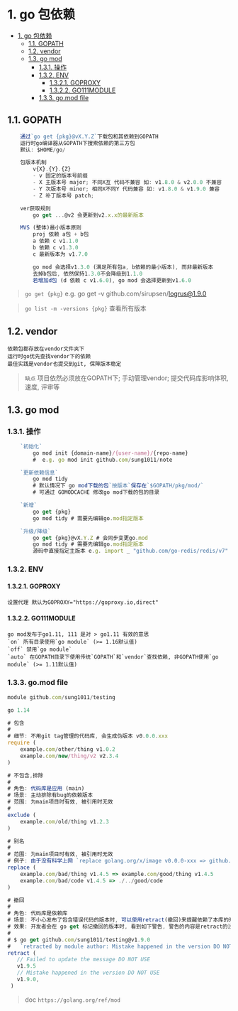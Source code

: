 # 1. go 包依赖

- [1. go 包依赖](#1-go-包依赖)
  - [1.1. GOPATH](#11-gopath)
  - [1.2. vendor](#12-vendor)
  - [1.3. go mod](#13-go-mod)
    - [1.3.1. 操作](#131-操作)
    - [1.3.2. ENV](#132-env)
      - [1.3.2.1. GOPROXY](#1321-goproxy)
      - [1.3.2.2. GO111MODULE](#1322-go111module)
    - [1.3.3. go.mod file](#133-gomod-file)

## 1.1. GOPATH

```js
    通过`go get {pkg}@vX.Y.Z`下载包和其依赖到GOPATH
    运行时go编译器从GOPATH下搜索依赖的第三方包
    默认: $HOME/go/

    包版本机制
        v{X}.{Y}.{Z}
        - v 固定的版本号前缀
        - X 主版本号 major; 不同X互 代码不兼容 如: v1.8.0 & v2.0.0 不兼容
        - Y 次版本号 minor; 相同X不同Y 代码兼容 如: v1.8.0 & v1.9.0 兼容
        - Z 补丁版本号 patch; 

    ver获取规则
        go get ...@v2 会更新到v2.x.x的最新版本

    MVS (整体)最小版本原则
        proj 依赖 a包 + b包
        a 依赖 c v1.1.0
        b 依赖 c v1.3.0
        c 最新版本为 v1.7.0

        go mod 会选择v1.3.0 (满足所有包a, b依赖的最小版本), 而非最新版本
        去掉b包后, 依然保持1.3.0不会降级到1.1.0
        若增加d包 (d 依赖 c v1.6.0), go mod 会选择更新到v1.6.0
```

> `go get {pkg}` e.g. go get -v github.com/sirupsen/logrus@1.9.0

> `go list -m -versions {pkg}` 查看所有版本

## 1.2. vendor

    依赖包都存放在vendor文件夹下
    运行时go优先查找vendor下的依赖
    最佳实践是vendor也提交到git, 保障版本稳定

> `缺点` 项目依然必须放在GOPATH下; 手动管理vendor; 提交代码库影响体积, 速度, 评审等

## 1.3. go mod

### 1.3.1. 操作

```js
    `初始化`
        go mod init {domain-name}/{user-name}/{repo-name}
        #  e.g. go mod init github.com/sung1011/note

    `更新依赖信息`
        go mod tidy 
        # 默认情况下 go mod下载的包`按版本`保存在`$GOPATH/pkg/mod/`
        # 可通过 GOMODCACHE 修改go mod下载的包的目录

    `新增`
        go get {pkg}
        go mod tidy # 需要先编辑go.mod指定版本

    `升级/降级`
        go get {pkg}@vX.Y.Z # 会同步变更go.mod
        go mod tidy # 需要先编辑go.mod指定版本
        源码中直接指定主版本 e.g. import _ "github.com/go-redis/redis/v7"

```

### 1.3.2. ENV

#### 1.3.2.1. GOPROXY

    设置代理 默认为GOPROXY="https://goproxy.io,direct"

#### 1.3.2.2. GO111MODULE

    go mod发布于go1.11, 111 是对 > go1.11 有效的意思
    `on` 所有目录使用`go module` (>= 1.16默认值)
    `off` 禁用`go module`
    `auto` 在GOPATH目录下使用传统`GOPATH`和`vendor`查找依赖, 非GOPATH使用`go module` (>= 1.11默认值)

### 1.3.3. go.mod file

```js
module github.com/sung1011/testing

go 1.14

# 包含
#
# 细节: 不用git tag管理的代码库, 会生成伪版本 v0.0.0.xxx
require (
    example.com/other/thing v1.0.2
    example.com/new/thing/v2 v2.3.4
)

# 不包含,排除
#
# 角色: 代码库是应用 (main)
# 场景: 主动排除有bug的依赖版本
# 范围: 为main项目时有效, 被引用时无效
# 
exclude (
    example.com/old/thing v1.2.3
)

# 别名
# 
# 范围: 为main项目时有效, 被引用时无效
# 例子: 由于没有科学上网 `replace golang.org/x/image v0.0.0-xxx => github.com/golang/image v0.0.0-xxx`
replace (
    example.com/bad/thing v1.4.5 => example.com/good/thing v1.4.5
    example.com/bad/code v1.4.5 => ./../good/code
)

# 撤回
#
# 角色: 代码库是依赖库
# 场景: 不小心发布了包含错误代码的版本时, 可以使用retract(撤回)来提醒依赖了本库的开发者, 这是一个有错误的版本
# 效果: 开发者会在 go get 标记撤回的版本时, 看到如下警告, 警告的内容是retract的注释
# 
# $ go get github.com/sung1011/testing@v1.9.0
#   `retracted by module author: Mistake happened in the version DO NOT USE`
retract (
   // Failed to update the message DO NOT USE
   v1.9.5
   // Mistake happened in the version DO NOT USE
   v1.9.0, 
 )
```

> doc `https://golang.org/ref/mod`

